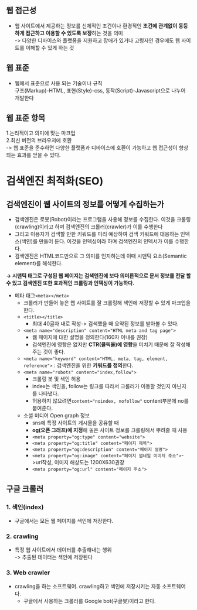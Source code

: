 ## 웹 접근성

- 웹 사이트에서 제공하는 정보를 신체적인 조건이나 환경적인 **조건에 관계없이 동등하게 접근하고 이용할 수 있도록 보장**하는 것을 의미  
  -> 다양한 디바이스와 플랫폼을 지원하고 장애가 있거나 고령자인 경우에도 웹 사이트를 이해할 수 있게 하는 것

## 웹 표준

- 웹에서 표준으로 사용 되는 기술이나 규칙  
  구조(Markup)-HTML, 표현(Style)-css, 동작(Script)-Javascript으로 나누어 개발한다

## 웹 표준 항목

1.논리적이고 의미에 맞는 마크업  
2.최신 버전의 브라우저에 호환  
-> 웹 표준을 준수하면 다양한 플랫폼과 디바이스에 호환이 가능하고 웹 접근성이 향상되는 효과를 얻을 수 있다.

# 검색엔진 최적화(SEO)

## 검색엔진이 웹 사이트의 정보를 어떻게 수집하는가

- 검색엔진은 로봇(Robot)이라는 프로그램을 사용해 정보를 수집한다. 이것을 크롤링(crawling)이라고 하며 검색엔진의 크롤러(crawler)가 이를 수행한다
- 그리고 이용자가 검색할 만한 키워드를 미리 예상하여 검색 키워드에 대응하는 인덱스(색인)를 만들어 둔다. 이것을 인덱싱이라 하며 검색엔진의 인덱서가 이를 수행한다.
- 검색엔진은 HTML코드만으로 그 의미를 인지하는데 이때 시맨틱 요소(Semantic element)를 해석한다.

**&rarr; 시맨틱 태그로 구성된 웹 페이지는 검색엔진에 보다 의미론적으로 문서 정보를 전달 할 수 있고 검색엔진 또한 효과적인 크롤링과 인덱싱이 가능하다.**

- 메타 태그`<meta></meta>`
  - 크롤러가 만들어 놓은 웹 사이트를 잘 크롤링해 색인에 저장할 수 있게 마크업을 한다.
  - `<title></title>`
    - 최대 40글자 내로 작성-> 검색했을 때 요약된 정보를 받아볼 수 있다.
  - `<meta name="description" content="HTML meta and tag page">`
    - 웹 페이지에 대한 설명을 정의한다(160자 이내를 권장)
    - 검색엔진에 영향은 없지만 **CTR(클릭율)에 영향**을 미치기 때문에 잘 작성해 주는 것이 좋다.
  - `<meta name="keyword" content="HTML, meta, tag, element, reference">` : 검색엔진을 위한 **키워드를 정의**한다.
  - `<meta name="robots" content="index,follow">`
    - 크롤링 봇 및 색인 허용
    - index는 색인을, follow는 링크를 따라서 크롤러가 이동할 것인지 아닌지를 나타낸다.
    - 허용하지 않으려면`content="noindex, nofollow"` content부분에 no를 붙여준다.
  - 소셜 미디어 Open graph 정보
    - sns에 특정 사이트의 게시물을 공유할 때
    - **og(오픈 그래프)에 지정**해 놓은 사이트 정보를 크롤링해서 뿌려줄 때 사용
    - `<meta property="og:type" content="website">`
    - `<meta property="og:title" content="페이지 제목">`
    - `<meta property="og:description" content="페이지 설명">`
    - `<meta property="og:image" content="페이지 썸네일 이미지 주소">`->url작성, 이미지 해상도는 1200X630권장
    - `<meta property="og:url" content="페이지 주소">`

## 구글 크롤러

### 1. 색인(index)

- 구글에서는 모든 웹 페이지를 색인에 저장한다.

### 2. crawling

- 특정 웹 사이트에서 데이터를 추출해내는 행위  
  -> 추출된 데이터는 색인에 저장된다

### 3. Web crawler

- crawling을 하는 소프트웨어. crawling하고 색인에 저장시키는 자동 소프트웨어다.
  - 구글에서 사용하는 크롤러를 Google bot(구글봇)이라고 한다.
